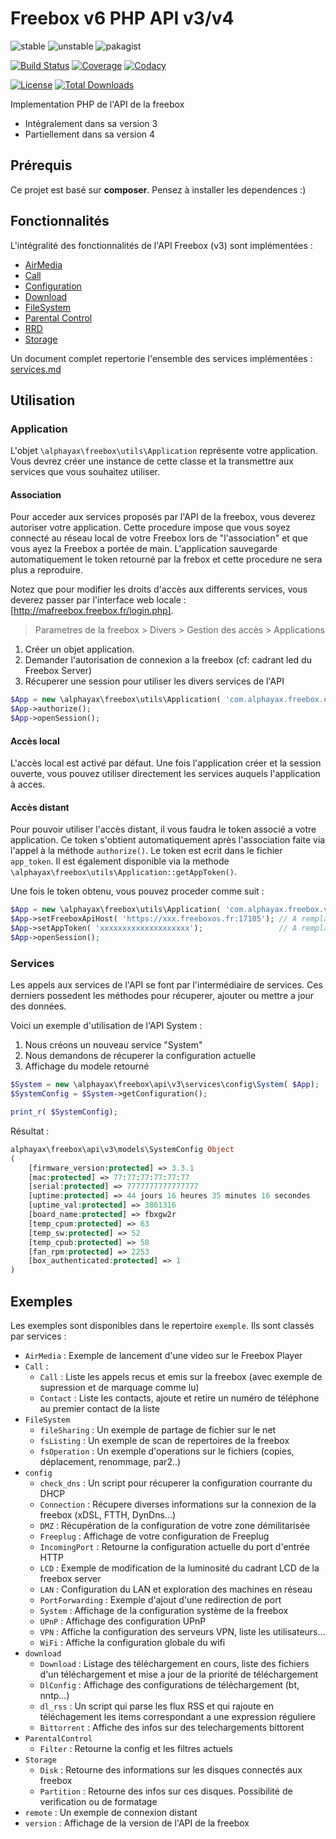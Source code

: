 
# Freebox v6 PHP API v3/v4

![stable](https://poser.pugx.org/alphayax/freebox_api_php/v/stable)
![unstable](https://poser.pugx.org/alphayax/freebox_api_php/v/unstable)
![pakagist](https://img.shields.io/packagist/v/alphayax/freebox_api_php.svg)

[![Build Status](https://travis-ci.org/alphayax/freebox_api_php.svg?branch=master)](https://travis-ci.org/alphayax/freebox_api_php)
[![Coverage](https://api.codacy.com/project/badge/Coverage/f3569cf671f04b8ab6d699be3fd011e5)](https://www.codacy.com/app/alphayax/freebox_api_php?utm_source=github.com&amp;utm_medium=referral&amp;utm_content=alphayax/freebox_api_php&amp;utm_campaign=Badge_Coverage)
[![Codacy](https://api.codacy.com/project/badge/Grade/f3569cf671f04b8ab6d699be3fd011e5)](https://www.codacy.com/app/alphayax/freebox_api_php?utm_source=github.com&amp;utm_medium=referral&amp;utm_content=alphayax/freebox_api_php&amp;utm_campaign=Badge_Grade)

[![License](https://poser.pugx.org/alphayax/freebox_api_php/license)](https://packagist.org/packages/alphayax/freebox_api_php)
[![Total Downloads](https://poser.pugx.org/alphayax/freebox_api_php/downloads)](https://packagist.org/packages/alphayax/freebox_api_php)


Implementation PHP de l'API de la freebox 
- Intégralement dans sa version 3
- Partiellement dans sa version 4

## Prérequis

Ce projet est basé sur **composer**. 
Pensez à installer les dependences :)

## Fonctionnalités

L'intégralité des fonctionnalités de l'API Freebox (v3) sont implémentées :

- [AirMedia](docs/services/AirMedia/AirMedia.md)
- [Call](docs/services/Call/Call.md)
- [Configuration](docs/services/config/config.md)
- [Download](docs/services/download/download.md)
- [FileSystem](docs/services/FileSystem/FileSystem.md)
- [Parental Control](docs/services/ParentalControl/ParentalControl.md)
- [RRD](docs/services/RRD/RRD.md)
- [Storage](docs/services/Storage/Storage.md)

Un document complet repertorie l'ensemble des services implémentées : [services.md](docs/services/services.md)

## Utilisation

### Application

L'objet `\alphayax\freebox\utils\Application` représente votre application. Vous devrez 
créer une instance de cette classe et la transmettre aux services que vous souhaitez utiliser.

#### Association

Pour acceder aux services proposés par l'API de la freebox, vous deverez 
autoriser votre application. Cette procedure impose que vous soyez connecté 
au réseau local de votre Freebox lors de "l'association" et que vous ayez la
Freebox a portée de main. L'application sauvegarde automatiquement le token 
retourné par la frebox et cette procedure ne sera plus a reproduire.
 
Notez que pour modifier les droits d'accès aux differents services, vous deverez 
passer par l'interface web locale : [http://mafreebox.freebox.fr/login.php].

> Parametres de la freebox > Divers > Gestion des accès > Applications


1. Créer un objet application. 
2. Demander l'autorisation de connexion a la freebox (cf: cadrant led du Freebox Server)
3. Récuperer une session pour utiliser les divers services de l'API

```php
$App = new \alphayax\freebox\utils\Application( 'com.alphayax.freebox.example', 'Freebox PHP API Exemple', '0.0.1');
$App->authorize();
$App->openSession();
```

#### Accès local

L'accès local est activé par défaut. Une fois l'application créer et la session ouverte, vous 
pouvez utiliser directement les services auquels l'application à acces.

#### Accès distant

Pour pouvoir utiliser l'accès distant, il vous faudra le token associé a votre application. 
Ce token s'obtient automatiquement après l'association faite via l'appel à la méthode `authorize()`. 
Le token est ecrit dans le fichier `app_token`. Il est également disponible via la methode `\alphayax\freebox\utils\Application::getAppToken()`. 

Une fois le token obtenu, vous pouvez proceder comme suit : 

```php
$App = new \alphayax\freebox\utils\Application( 'com.alphayax.freebox.version', 'Freebox PHP API Example (Version)', '1.0.0');
$App->setFreeboxApiHost( 'https://xxx.freeboxos.fr:17105'); // A remplacer par votre host
$App->setAppToken( 'xxxxxxxxxxxxxxxxxxxx');                 // A remplacer par votre token
$App->openSession();
```

### Services
Les appels aux services de l'API se font par l'intermédiaire de services.
Ces derniers possedent les méthodes pour récuperer, ajouter ou mettre a jour des données.

Voici un exemple d'utilisation de l'API System :

1. Nous créons un nouveau service "System"
2. Nous demandons de récuperer la configuration actuelle
3. Affichage du modele retourné
 
```php
$System = new \alphayax\freebox\api\v3\services\config\System( $App);
$SystemConfig = $System->getConfiguration();

print_r( $SystemConfig);
```

Résultat : 
```php
alphayax\freebox\api\v3\models\SystemConfig Object
(
    [firmware_version:protected] => 3.3.1
    [mac:protected] => 77:77:77:77:77:77
    [serial:protected] => 7777777777777777
    [uptime:protected] => 44 jours 16 heures 35 minutes 16 secondes
    [uptime_val:protected] => 3861316
    [board_name:protected] => fbxgw2r
    [temp_cpum:protected] => 63
    [temp_sw:protected] => 52
    [temp_cpub:protected] => 58
    [fan_rpm:protected] => 2253
    [box_authenticated:protected] => 1
)
```

## Exemples

Les exemples sont disponibles dans le repertoire `exemple`. Ils sont classés par services :
- `AirMedia` : Exemple de lancement d'une video sur le Freebox Player
- `Call` : 
    - `Call` : Liste les appels recus et emis sur la freebox (avec exemple de supression et de marquage comme lu) 
    - `Contact` : Liste les contacts, ajoute et retire un numéro de téléphone au premier contact de la liste
- `FileSystem`
    - `fileSharing` : Un exemple de partage de fichier sur le net
    - `fsListing` : Un exemple de scan de repertoires de la freebox
    - `fsOperation` : Un exemple d'operations sur le fichiers (copies, déplacement, renommage, par2..)
- `config` 
    - `check_dns` : Un script pour récuperer la configuration courrante du DHCP
    - `Connection` : Récupere diverses informations sur la connexion de la freebox (xDSL, FTTH, DynDns...)
    - `DMZ` : Récupération de la configuration de votre zone démilitarisée
    - `Freeplug` : Affichage de votre configuration de Freeplug
    - `IncomingPort` : Retourne la configuration actuelle du port d'entrée HTTP
    - `LCD` : Exemple de modification de la luminosité du cadrant LCD de la freebox server
    - `LAN` : Configuration du LAN et exploration des machines en réseau
    - `PortForwarding` : Exemple d'ajout d'une redirection de port
    - `System` : Affichage de la configuration système de la freebox
    - `UPnP` : Affichage des configuration UPnP
    - `VPN` : Affiche la configuration des serveurs VPN, liste les utilisateurs...
    - `WiFi` : Affiche la configuration globale du wifi
- `download`
    - `Download` : Listage des téléchargement en cours, liste des fichiers d'un téléchargement et mise a jour de la priorité de téléchargement
    - `DlConfig` : Affichage des configurations de téléchargement (bt, nntp...)
    - `dl_rss` : Un script qui parse les flux RSS et qui rajoute en téléchagement les items correspondant a une expression réguliere
    - `Bittorrent` : Affiche des infos sur des telechargements bittorent
- `ParentalControl`
    - `Filter` : Retourne la config et les filtres actuels
- `Storage`
    - `Disk` : Retourne des informations sur les disques connectés aux freebox
    - `Partition` : Retourne des infos sur ces disques. Possibilité de verification ou de formatage
- `remote` : Un exemple de connexion distant
- `version` : Affichage de la version de l'API de la freebox
